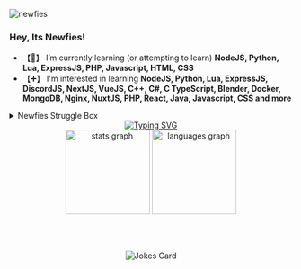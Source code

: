 <p align="left"> <img src="https://komarev.com/ghpvc/?username=newfies&label=Profile%20views&color=0e75b6&style=flat" alt="newfies" /> </p>

### Hey, Its Newfies!
- 【🧠】 I’m currently learning (or attempting to learn) **NodeJS, Python, Lua, ExpressJS, PHP, Javascript, HTML, CSS**
- 【➕】 I'm interested in learning **NodeJS, Python, Lua, ExpressJS, DiscordJS, NextJS, VueJS, C++, C#, C TypeScript, Blender, Docker, MongoDB, Nginx, NuxtJS, PHP, React, Java, Javascript, CSS and more**

<details>
  <summary>Newfies Struggle Box</summary>
  
  ### This is Newfies struggle box, links to things hes struggling with and whatnot
  help is appreciated, but I am limited on what i know and dont like making things with code im unfamiliar with.

  ### Current Struggles
  * Selenium, Python, WebDrivers - <a href="https://github.com/GsLibrary/SeleniumAutomationTemplate">Link to Repo 1</a>
  * CSS and using position, directions, and zindex
</details>

<div align="center">
<a href="https://git.io/typing-svg"><img src="https://readme-typing-svg.demolab.com?font=Ubuntu&pause=1000&color=BB2222&center=true&width=525&lines=Hey%2C+Its+Newfie!;This+Is+My+GitHub+Profile.;I+Enjoy+Tech+and+Animals!;On+My+Profile+You+Can+Mainly+Find+Me+Using+HTML%2FJS%2FCSS;I+Am+Pro+Privacy!;I+Support+LGBTQ!;I+Use+Windows+10+Pro%2C+and+Brave+Browser" alt="Typing SVG" /></a>
</div>

<div align="center">
  <img src="https://github-readme-stats.vercel.app/api?username=newfies&hide_title=false&hide_rank=false&show_icons=true&include_all_commits=true&count_private=true&disable_animations=false&theme=dracula&locale=en&hide_border=false&order=1" height="150" alt="stats graph"  />
  <img src="https://github-readme-stats.vercel.app/api/top-langs?username=newfies&locale=en&hide_title=false&layout=compact&card_width=320&langs_count=5&theme=dracula&hide_border=false&order=2" height="150" alt="languages graph"  />
</div>

<br></br>
<div align="center">

  ![Jokes Card](https://readme-jokes.vercel.app/api)
  
</div>
